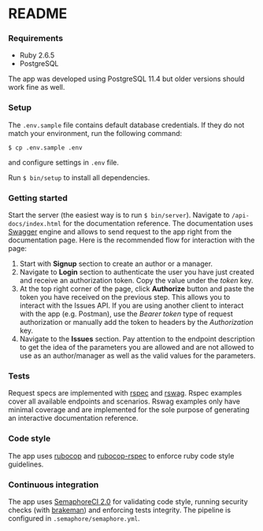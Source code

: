 # README

### Requirements
 * Ruby 2.6.5
 * PostgreSQL
 
The app was developed using PostgreSQL 11.4 but older versions should 
work fine as well.

### Setup
The `.env.sample` file contains default database credentials. If they do not 
match your environment, run the following command:
```
$ cp .env.sample .env
```

and configure  settings in `.env` file.

Run `$ bin/setup` to install all dependencies.

### Getting started

Start the server (the easiest way is to run `$ bin/server`).
Navigate to `/api-docs/index.html` for the documentation reference.
The documentation uses [Swagger](https://swagger.io/) engine and allows to send
request to the app right from the documentation page. 
Here is the recommended flow for interaction with the page:
1. Start with **Signup** section to create an author or a manager.
2. Navigate to **Login** section to authenticate the user you have just created
and receive an authorization token. Copy the value under the *token* key.
3. At the top right corner of the page, click **Authorize** button and paste the 
token you have received on the previous step. This allows you to interact with 
the Issues API. If you are using another client to interact with the app (e.g.
Postman), use the *Bearer token* type of request authorization or manually add
the token to headers by the *Authorization* key.
4. Navigate to the **Issues** section. Pay attention to the endpoint description
to get the idea of the parameters you are allowed and are not allowed to use as
an author/manager as well as the valid values for the parameters.

### Tests

Request specs are implemented with [rspec](https://github.com/rspec/rspec) and 
[rswag](https://github.com/rswag/rswag). Rspec examples cover all available 
endpoints and scenarios. Rswag examples only have minimal coverage and are
implemented for the sole purpose of generating an interactive documentation
reference.

### Code style

The app uses [rubocop](https://github.com/rubocop-hq/rubocop) and 
[rubocop-rspec](https://github.com/rubocop-hq/rubocop-rspec) to enforce ruby
code style guidelines.

### Continuous integration

The app uses [SemaphoreCI 2.0](https://semaphoreci.com/) for validating code
style, running security checks (with [brakeman](https://brakemanscanner.org/))
and enforcing tests integrity. The pipeline is configured in
`.semaphore/semaphore.yml`.
